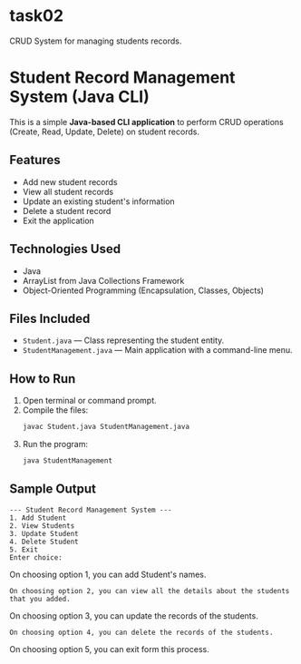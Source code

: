 # task02
CRUD System for managing students records.

# Student Record Management System (Java CLI)

This is a simple **Java-based CLI application** to perform CRUD operations (Create, Read, Update, Delete) on student records.

## Features

- Add new student records
- View all student records
- Update an existing student's information
- Delete a student record
- Exit the application

## Technologies Used

- Java
- ArrayList from Java Collections Framework
- Object-Oriented Programming (Encapsulation, Classes, Objects)

## Files Included

- `Student.java` — Class representing the student entity.
- `StudentManagement.java` — Main application with a command-line menu.

## How to Run

1. Open terminal or command prompt.
2. Compile the files:
   ```bash
   javac Student.java StudentManagement.java
   ```
3. Run the program:
   ```bash
   java StudentManagement
   ```

## Sample Output

```
--- Student Record Management System ---
1. Add Student
2. View Students
3. Update Student
4. Delete Student
5. Exit
Enter choice:
```
On choosing option 1, you can add Student's names.
````
On choosing option 2, you can view all the details about the students that you added.
`````
On choosing option 3, you can update the records of the students.
````
On choosing option 4, you can delete the records of the students.
````
On choosing option 5, you can exit form this process.


